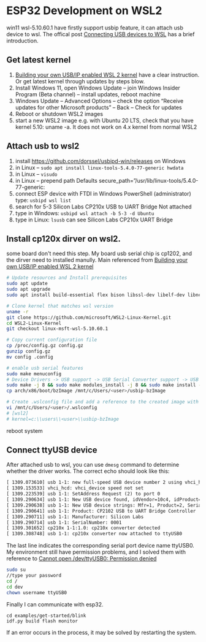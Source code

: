 # ESP32 Development on WSL2 
win11 wsl-5.10.60.1 have firstly support usbip feature, it can attach usb device to wsl. The offical post [Connecting USB devices to WSL](https://devblogs.microsoft.com/commandline/connecting-usb-devices-to-wsl/) has a brief introduction.  

## Get latest kernel
1. [Building your own USB/IP enabled WSL 2 kernel](https://github.com/dorssel/usbipd-win/wiki/WSL-support#building-your-own-usbip-enabled-wsl-2-kernel) have a clear instruction. Or get latest kernel through updates by steps blow.   
2. Install Windows 11, open Windows Update – join Windows Insider Program (Beta channel) – install updates, reboot machine  
3. Windows Update – Advanced Options – check the option “Receive updates for other Microsoft products” – Back – Check for updates  
4. Reboot or shutdown WSL2 images  
5. start a new WSL2 image e.g. with Ubuntu 20 LTS, check that you have kernel 5.10: uname -a. It does not work on 4.x kernel from normal WSL2  

## Attach usb to wsl2
1. install https://github.com/dorssel/usbipd-win/releases on Windows  
2. in Linux – `sudo apt install linux-tools-5.4.0-77-generic hwdata`  
3. in Linux – `visudo`  
4. in Linux – prepend path Defaults secure_path=”/usr/lib/linux-tools/5.4.0-77-generic:  
5. connect ESP device with FTDI in Windows PowerShell (administrator) type: `usbipd wsl list`  
6. search for 5-3 Silicon Labs CP210x USB to UART Bridge Not attached  
7. type in Windows: `usbipd wsl attach -b 5-3 -d Ubuntu`  
8. type in Linux: `lsusb` can see   Silicon Labs CP210x UART Bridge

## Install cp120x dirver on wsl2.
some board don't need this step. My board usb serial chip is cp1202, and the dirver need to installed manully. Main referenced from  [Building your own USB/IP enabled WSL 2 kernel](https://github.com/dorssel/usbipd-win/wiki/WSL-support#building-your-own-usbip-enabled-wsl-2-kernel)  
```bash
# Update resources and Install prerequisites
sudo apt update
sudo apt upgrade
sudo apt install build-essential flex bison libssl-dev libelf-dev libncurses-dev autoconf libudev-dev libtool

# Clone kernel that matches wsl version
uname -r
git clone https://github.com/microsoft/WSL2-Linux-Kernel.git
cd WSL2-Linux-Kernel
git checkout linux-msft-wsl-5.10.60.1

# Copy current configuration file
cp /proc/config.gz config.gz
gunzip config.gz
mv config .config

# enable usb serial features
sudo make menuconfig
# Device Drivers -> USB support -> USB Serial Converter support -> USB Serial Console device support + USB Generic Serial Driver + USB CP210x family of UART Bridge Controllers
sudo make -j 8 && sudo make modules_install -j 8 && sudo make install -j 8
cp arch/x86/boot/bzImage /mnt/c/Users/<user>/usbip-bzImage

# Create .wslconfig file and add a reference to the created image with the following notes
vi /mnt/c/Users/<user>/.wslconfig
# [wsl2]
# kernel=c:\\users\\<user>\\usbip-bzImage
```
reboot system

## Connect ttyUSB device
After attached usb to wsl, you can use `dmesg` command to determine whether the driver works. The correct echo should look like this:
```txt
[ 1309.073610] usb 1-1: new full-speed USB device number 2 using vhci_hcd
[ 1309.153533] vhci_hcd: vhci_device speed not set
[ 1309.223539] usb 1-1: SetAddress Request (2) to port 0
[ 1309.290634] usb 1-1: New USB device found, idVendor=10c4, idProduct=ea60, bcdDevice= 1.00
[ 1309.290638] usb 1-1: New USB device strings: Mfr=1, Product=2, SerialNumber=3
[ 1309.290641] usb 1-1: Product: CP2102 USB to UART Bridge Controller
[ 1309.290711] usb 1-1: Manufacturer: Silicon Labs
[ 1309.290714] usb 1-1: SerialNumber: 0001
[ 1309.301652] cp210x 1-1:1.0: cp210x converter detected
[ 1309.308748] usb 1-1: cp210x converter now attached to ttyUSB0
```
The last line indicates the corresponding serial port device name ttyUSB0.  
My environment still have permission problems, and I solved them with reference to  [Cannot open /dev/ttyUSB0: Permission denied](https://github.com/esp8266/source-code-examples/issues/26#issuecomment-706129191)  
```bash
sudo su
//type your password
cd /
cd dev
chown username ttyUSB0
```
Finally I can communicate with esp32.
```
cd examples/get-started/blink
idf.py build flash monitor
```

If an error occurs in the process, it may be solved by restarting the system.








